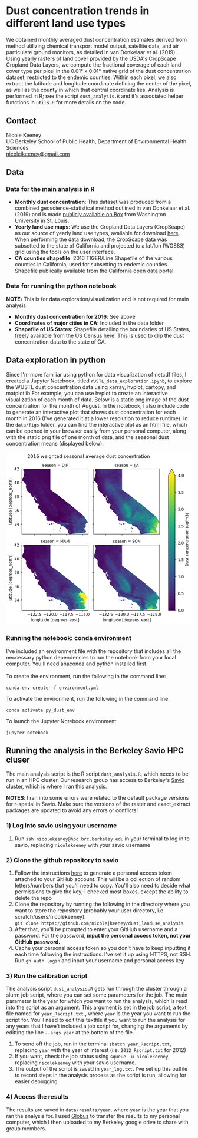 # Dust concentration trends in different land use types 
We obtained monthly averaged dust concentration estimates derived from method utilizing chemical transport model output, satellite data, and air particulate ground monitors, as detailed in van Donkelaar et al. (2019). Using yearly rasters of land cover provided by the USDA's CropScape Cropland Data Layers, we compute the fractional coverage of each land cover type per pixel in the 0.01° x 0.01° native grid of the dust concentration dataset, restricted to the endemic counties. Within each pixel, we also extract the latitude and longitude coordinate defining the center of the pixel, as well as the county in which that central coordinate lies. Analysis is performed in R; see the script `dust_analysis.R` and it's associated helper functions in `utils.R` for more details on the code. 

## Contact 
Nicole Keeney<br>
UC Berkeley School of Public Health, Department of Environmental Health Sciences<br>
nicolejkeeney@gmail.com<br>


## Data 
### Data for the main analysis in R
- **Monthly dust concentration**: This dataset was produced from a combined geoscience-statistical method outlined in van Donkelaar et al. (2019) and is made [publicly available on Box](https://wustl.app.box.com/s/wk3144jc6xfy6ujfvyv5m2yfk33nz2nn/folder/136086352053) from Washington University in St. Louis. 
- **Yearly land use maps**: We use the Cropland Data Layers (CropScape) as our source of yearly land use types, available for download [here](https://nassgeodata.gmu.edu/CropScape/). When performing the data download, the CropScape data was subsetted to the state of California and projected to a lat/lon (WGS83) grid using the tools on the user interface.
- **CA counties shapefile**: 2016 TIGER/Line Shapefile of the various counties in California, used for subsetting to endemic counties. Shapefile publically available from the [California open data portal](https://data.ca.gov/dataset/ca-geographic-boundaries#).
### Data for running the python notebook 
**NOTE:** This is for data exploration/visualization and is not required for main analysis
- **Monthly dust concentration for 2016**: See above 
- **Coordinates of major cities in CA**: Included in the data folder 
- **Shapefile of US States**: Shapefile detailing the boundaries of US States, freely available from the US Census [here](https://www.census.gov/geographies/mapping-files/time-series/geo/carto-boundary-file.html). This is used to clip the dust concentration data to the state of CA. 


## Data exploration in python
Since I'm more familiar using python for data visualization of netcdf files, I created a Jupyter Notebook, titled `WUSTL_data_exploration.ipynb`, to explore the WUSTL dust concentration data using xarray, hvplot, cartopy, and matplotlib.For example, you can use hvplot to create an interactive visualization of each month of data. Below is a static png image of the dust concentration for the month of August. In the notebook, I also include code to generate an interactive plot that shows dust concentration for each month in 2016 (I've generated it at a lower resolution to reduce runtime). In the `data/figs` folder, you can find the interactive plot as an html file, which can be opened in your browser easily from your personal computer, along with the static png file of one month of data, and the seasonal dust concentration means (displayed below). 

![mean seasonal dust](data/figs/2016_dust_seasonal_av.png "August 2016 mean seasonal dust conc")

### Running the notebook: conda environment
I've included an environment file with the repository that includes all the neccessary python dependencies to run the notebook from your local computer. You'll need anaconda and python installed first. <br><br> 
To create the environment, run the following in the command line: 
```
conda env create -f environment.yml
```
To activate the environment, run the following in the command line: 
```
conda activate py_dust_env
```
To launch the Jupyter Notebook environment: 
```
jupyter notebook
```

## Running the analysis in the Berkeley Savio HPC cluser 
The main analysis script is the R script `dust_analysis.R`, which needs to be run in an HPC cluster. Our research group has access to Berkeley's [Savio](https://research-it.berkeley.edu/services-projects/high-performance-computing-savio) cluster, which is where I ran this analysis. 

**NOTES**: I ran into some errors were related to the default package versions for r-spatial in Savio. Make sure the versions of the raster and exact_extract packages are updated to avoid any errors or conflicts! 

### 1) Log into savio using your username 
 1) Run `ssh nicolekeeney@hpc.brc.berkeley.edu` in your terminal to log in to savio, replacing `nicolekeeney` with your savio username

### 2) Clone the github repository to savio
 1) Follow the instructions [here](https://docs.github.com/en/authentication/keeping-your-account-and-data-secure/creating-a-personal-access-token) to generate a personal access token attached to your GitHub account. This will be a collection of random letters/numbers that you'll need to copy. You'll also need to decide what permissions to give the key; I checked most boxes, except the ability to delete the repo 
 2) Clone the repository by running the following in the directory where you want to store the repository (probably your user directory, i.e. scratch/users/nicolekeeney): <br>`git clone https://github.com/nicolejkeeney/dust_landuse_analysis` 
 3) After that, you'll be prompted to enter your GitHub username and a password. For the password, **input the personal access token, not your GitHub password.** 
 4) Cache your personal access token so you don't have to keep inputting it each time following the instructions. I've set it up using HTTPS, not SSH. Run `gh auth login` and input your username and personal access key 
### 3) Run the calibration script 
The analysis script `dust_analysis.R` gets run through the cluster through a slurm job script, where you can set some parameters for the job. The main parameter is the year for which you want to run the analysis, which is read into the script as an argument. This argument is set in the job script, a text file named for `year_Rscript.txt`., where `year` is the year you want to run the script for. You'll need to edit this textfile if you want to run the analysis for any years that I have't included a job script for, changing the arguments by editting the line `--args year` at the bottom of the file. 
 1) To send off the job, run in the terminal `sbatch year_Rscript.txt`, replacing `year` with the year of interest (i.e. `2012_Rscript.txt` for 2012)
 2) If you want, check the job status using `squeue -u nicolekeeney`, replacing `nicolekeeney` with your savio username. 
 3) The output of the script is saved in `year_log.txt`. I've set up this outfile to record steps in the analysis process as the script is run, allowing for easier debugging. 
### 4) Access the results 
The results are saved in `data/results/year`, where `year` is the year that you ran the analysis for. I used [Globus](https://docs-research-it.berkeley.edu/services/high-performance-computing/user-guide/data/transferring-data/using-globus-connect-savio/) to transfer the results to my personal computer, which I then uploaded to my Berkeley google drive to share with group members.
